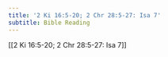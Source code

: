```yaml
---
title: '2 Ki 16:5-20; 2 Chr 28:5-27: Isa 7'
subtitle: Bible Reading
---
```


[[2 Ki 16:5-20; 2 Chr 28:5-27: Isa 7]]